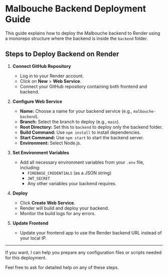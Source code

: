 # Malbouche Backend Deployment Guide

This guide explains how to deploy the Malbouche backend to Render using a monorepo structure where the backend is inside the `backend` folder.

## Steps to Deploy Backend on Render

1. **Connect GitHub Repository**

   - Log in to your Render account.
   - Click on **New** > **Web Service**.
   - Connect your GitHub repository containing both frontend and backend.

2. **Configure Web Service**

   - **Name:** Choose a name for your backend service (e.g., `malbouche-backend`).
   - **Branch:** Select the branch to deploy (e.g., `main`).
   - **Root Directory:** Set this to `backend` to deploy only the backend folder.
   - **Build Command:** Use `npm install` to install dependencies.
   - **Start Command:** Use `npm start` to start the backend server.
   - **Environment:** Select Node.js.

3. **Set Environment Variables**

   - Add all necessary environment variables from your `.env` file, including:
     - `FIREBASE_CREDENTIALS` (as a JSON string)
     - `JWT_SECRET`
     - Any other variables your backend requires.

4. **Deploy**

   - Click **Create Web Service**.
   - Render will build and deploy your backend.
   - Monitor the build logs for any errors.

5. **Update Frontend**

   - Update your frontend app to use the Render backend URL instead of your local IP.

---

If you want, I can help you prepare any configuration files or scripts needed for this deployment.

Feel free to ask for detailed help on any of these steps.
